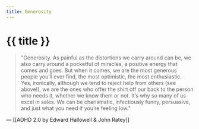```yaml
---
title: Generosity
---
```


# {{ title }}

> "Generosity. As painful as the distortions we carry around can be, we also carry around a pocketful of miracles, a positive energy that comes and goes. But when it comes, we are the most generous people you’ll ever find, the most optimistic, the most enthusiastic. Yes, ironically, although we tend to reject help from others (see above!), we are the ones who offer the shirt off our back to the person who needs it, whether we know them or not. It’s why so many of us excel in sales. We can be charismatic, infectiously funny, persuasive, and just what you need if you’re feeling low."

— [[ADHD 2.0 by Edward Hallowell & John Ratey]]